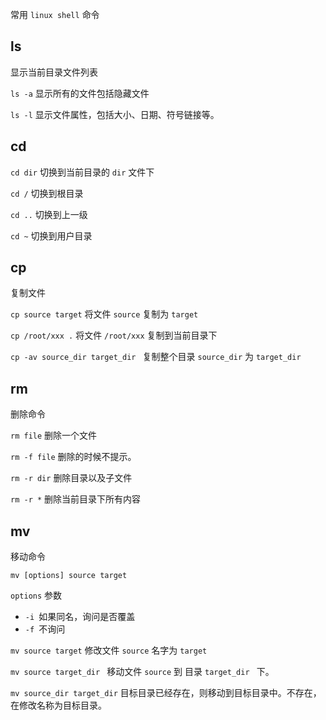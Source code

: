 常用 `linux shell` 命令



## ls

显示当前目录文件列表

`ls -a` 显示所有的文件包括隐藏文件

`ls -l` 显示文件属性，包括大小、日期、符号链接等。



## cd

`cd dir` 切换到当前目录的 `dir` 文件下

`cd /` 切换到根目录

`cd ..`  切换到上一级

`cd ~` 切换到用户目录



## cp

复制文件

`cp source target` 将文件 `source` 复制为 `target`

`cp /root/xxx .` 将文件 `/root/xxx` 复制到当前目录下

`cp -av source_dir target_dir `  复制整个目录 `source_dir` 为 `target_dir`



## rm

删除命令

`rm file` 删除一个文件

`rm -f file` 删除的时候不提示。

`rm -r dir` 删除目录以及子文件

`rm -r *` 删除当前目录下所有内容



## mv

移动命令

```shell
mv [options] source target
```

`options` 参数

+ `-i `如果同名，询问是否覆盖
+ `-f `不询问



`mv source target`  修改文件 `source` 名字为 `target`

`mv source target_dir ` 移动文件 `source` 到 目录 `target_dir ` 下。

`mv source_dir target_dir` 目标目录已经存在，则移动到目标目录中。不存在，在修改名称为目标目录。





